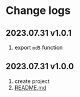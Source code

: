 # Change logs

## 2023.07.31 v1.0.1

1. export `md5` function

## 2023.07.31 v1.0.0

1. create project
2. [README.md](./README.md)
